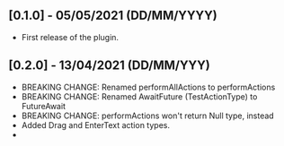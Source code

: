 ## [0.1.0] - 05/05/2021 (DD/MM/YYYY)

* First release of the plugin.

## [0.2.0] - 13/04/2021 (DD/MM/YYY)
* BREAKING CHANGE: Renamed performAllActions to performActions
* BREAKING CHANGE: Renamed AwaitFuture (TestActionType) to FutureAwait
* BREAKING CHANGE: performActions won't return Null type, instead
* Added Drag and EnterText action types.
* 